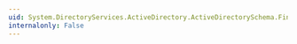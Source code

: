 ```yaml
---
uid: System.DirectoryServices.ActiveDirectory.ActiveDirectorySchema.FindClass(System.String)
internalonly: False
---
```

